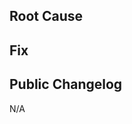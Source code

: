 <!--Description: Briefly describe the bug and its impact. ⬇️ -->

## Root Cause
<!-- Concise explanation of what caused the bug ⬇️ -->



## Fix
<!-- Explain how your changes address the bug ⬇️ -->

## Public Changelog
<!-- Write a changelog message between comment tags if this should be included in the public product changelog, Leave blank otherwise. -->

<!-- changelog ⬇️-->
N/A
<!-- /changelog ⬆️ -->


<!-- TEMPLATE TYPE DON'T REMOVE: python-sdk-template-bug-fix -->
